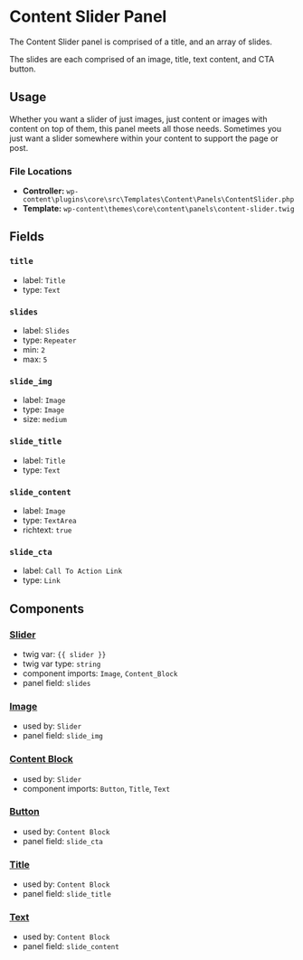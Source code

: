# Content Slider Panel

The Content Slider panel is comprised of a title, and an array of slides.

The slides are each comprised of an image, title, text content, and CTA button.

## Usage

Whether you want a slider of just images, just content or images with content on top of them, this panel meets all those needs. Sometimes you just want a slider somewhere within your content to support the page or post.

### File Locations

* **Controller:** `wp-content\plugins\core\src\Templates\Content\Panels\ContentSlider.php`
* **Template:** `wp-content\themes\core\content\panels\content-slider.twig`

## Fields

### `title`
* label: `Title`
* type: `Text`

### `slides`
* label: `Slides`
* type: `Repeater`
* min: `2`
* max: `5`

### `slide_img`
* label: `Image`
* type: `Image`
* size: `medium`

### `slide_title`
* label: `Title`
* type: `Text`

### `slide_content`
* label: `Image`
* type: `TextArea`
* richtext: `true`

### `slide_cta`
* label: `Call To Action Link`
* type: `Link`

## Components

### [Slider](/docs/theme/components/slider.md)
* twig var: `{{ slider }}`
* twig var type: `string`
* component imports: `Image`, `Content_Block`
* panel field: `slides`

### [Image](/docs/theme/components/image.md)
* used by: `Slider`
* panel field: `slide_img`

### [Content Block](/docs/theme/components/content_block.md)
* used by: `Slider`
* component imports: `Button`, `Title`, `Text`

### [Button](/docs/theme/components/button.md)
* used by: `Content Block`
* panel field: `slide_cta`

### [Title](/docs/theme/components/title.md)
* used by: `Content Block`
* panel field: `slide_title`

### [Text](/docs/theme/components/text.md)
* used by: `Content Block`
* panel field: `slide_content`

